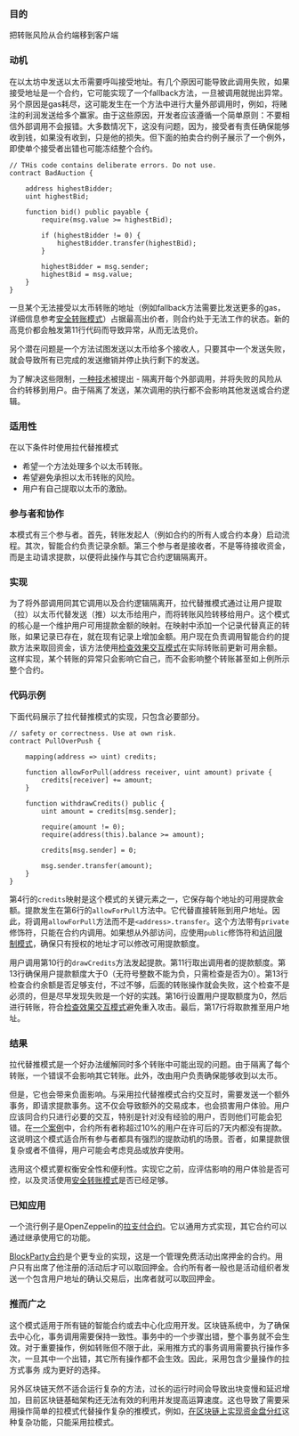 ### 目的

把转账风险从合约端移到客户端

### 动机

在以太坊中发送以太币需要呼叫接受地址。有几个原因可能导致此调用失败，如果接受地址是一个合约，它可能实现了一个fallback方法，一旦被调用就抛出异常。另个原因是gas耗尽，这可能发生在一个方法中进行大量外部调用时，例如，将赌注的利润发送给多个赢家。由于这些原因，开发者应该遵循一个简单原则：不要相信外部调用不会报错。大多数情况下，这没有问题，因为，接受者有责任确保能够收到钱，如果没有收到，只是他的损失。但下面的拍卖合约例子展示了一个例外，即使单个接受者出错也可能冻结整个合约。

```
// THis code contains deliberate errors. Do not use.
contract BadAuction {

    address highestBidder;
    uint highestBid;

    function bid() public payable {
        require(msg.value >= highestBid);

        if (highestBidder != 0) {
            highestBidder.transfer(highestBid);
        }

        highestBidder = msg.sender;
        highestBid = msg.value;
    }
}
```

一旦某个无法接受以太币转账的地址（例如fallback方法需要比发送更多的gas，详细信息参考[安全转账模式]()）占据最高出价者，则合约处于无法工作的状态。新的高竞价都会触发第11行代码而导致异常，从而无法竞价。

另个潜在问题是一个方法试图发送以太币给多个接收人，只要其中一个发送失败，就会导致所有已完成的发送撤销并停止执行剩下的发送。

为了解决这些限制，[一种技术](https://blog.zeppelin.solutions/onward-with-ethereum-smart-contract-security-97a827e47702)被提出 - 隔离开每个外部调用，并将失败的风险从合约转移到用户。由于隔离了发送，某次调用的执行都不会影响其他发送或合约逻辑。

### 适用性

在以下条件时使用拉代替推模式
- 希望一个方法处理多个以太币转账。
- 希望避免承担以太币转账的风险。
- 用户有自己提取以太币的激励。

### 参与者和协作

本模式有三个参与者。首先，转账发起人（例如合约的所有人或合约本身）启动流程。其次，智能合约负责记录余额。第三个参与者是接收者，不是等待接收资金，而是主动请求提款，以便将此操作与其它合约逻辑隔离开。

### 实现

为了将外部调用同其它调用以及合约逻辑隔离开，拉代替推模式通过让用户提取（拉）以太币代替发送（推）以太币给用户，而将转账风险转移给用户。这个模式的核心是一个维护用户可用提款金额的映射。在映射中添加一个记录代替真正的转账，如果记录已存在，就在现有记录上增加金额。用户现在负责调用智能合约的提款方法来取回资金，该方法使用[检查效果交互模式]()在实际转账前更新可用余额。
这样实现，某个转账的异常只会影响它自己，而不会影响整个转账甚至如上例所示整个合约。

### 代码示例

下面代码展示了拉代替推模式的实现，只包含必要部分。

```
// safety or correctness. Use at own risk.
contract PullOverPush {

    mapping(address => uint) credits;

    function allowForPull(address receiver, uint amount) private {
        credits[receiver] += amount;
    }

    function withdrawCredits() public {
        uint amount = credits[msg.sender];

        require(amount != 0);
        require(address(this).balance >= amount);

        credits[msg.sender] = 0;

        msg.sender.transfer(amount);
    }
}
```

第4行的```credits```映射是这个模式的关键元素之一，它保存每个地址的可用提款金额。提款发生在第6行的```allowForPull```方法中。它代替直接转账到用户地址。因此，将调用```allowForPull```方法而不是```<address>.transfer```。这个方法带有```private```修饰符，只能在合约内调用。如果想从外部访问，应使用```public```修饰符和[访问限制模式](https://www.jianshu.com/p/9c5b0d48749d)，确保只有授权的地址才可以修改可用提款额度。

用户调用第10行的```drawCredits```方法发起提款。第11行取出调用者的提款额度。第13行确保用户提款额度大于0（无符号整数不能为负，只需检查是否为0）。第13行检查合约余额是否足够支付，不过不够，后面的转账操作就会失败，这个检查不是必须的，但是尽早发现失败是一个好的实践。第16行设置用户提取额度为0，然后进行转账，符合[检查效果交互模式]()避免重入攻击。最后，第17行将取款推至用户地址。

### 结果

拉代替推模式是一个好办法缓解同时多个转账中可能出现的问题。由于隔离了每个转账，一个错误不会影响其它转账。此外，改由用户负责确保能够收到以太币。

但是，它也会带来负面影响。与采用拉代替推模式合约交互时，需要发送一个额外事务，即请求提款事务。这不仅会导致额外的交易成本，也会损害用户体验。用户应该同合约只进行必要的交互，特别是针对没有经验的用户，否则他们可能会犯错。在[一个案例](https://medium.com/@makoto_inoue/a-smartcontract-best-practice-push-pull-or-give-b2e8428e032a)中，合约所有者称超过10%的用户在许可后的7天内都没有提款。这说明这个模式适合所有参与者都具有强烈的提款动机的场景。否者，如果提款很复杂或者不值得，用户可能会考虑竞品或放弃使用。

选用这个模式要权衡安全性和便利性。实现它之前，应评估影响的用户体验是否可控，以及灵活使用[安全转账模式]()是否已经足够。

### 已知应用

一个流行例子是OpenZeppelin的[拉支付合约](https://github.com/OpenZeppelin/zeppelin-solidity/blob/master/contracts/payment/PullPayment.sol)。它以通用方式实现，其它合约可以通过继承使用它的功能。

[BlockParty合约](https://github.com/makoto/blockparty/blob/master/contracts/Conference.sol)是个更专业的实现，这是一个管理免费活动出席押金的合约。用户只有出席了他注册的活动后才可以取回押金。合约所有者一般也是活动组织者发送一个包含用户地址的确认交易后，出席者就可以取回押金。

### 推而广之

这个模式适用于所有链的智能合约或去中心化应用开发。区块链系统中，为了确保去中心化，事务调用需要保持一致性。事务中的一个步骤出错，整个事务就不会生效。对于重要操作，例如转账但不限于此，采用推方式的事务调用需要执行操作多次，一旦其中一个出错，其它所有操作都不会生效。因此，采用包含少量操作的拉方式事务
成为更好的选择。

另外区块链天然不适合运行复杂的方法，过长的运行时间会导致出块变慢和延迟增加，目前区块链基础架构还无法有效的利用并发提高运算速度。这也导致了需要采用操作简单的拉模式代替操作复杂的推模式，例如，[在区块链上实现资金盘分红](https://www.jianshu.com/p/664db88d58bc)这种复杂功能，只能采用拉模式。
